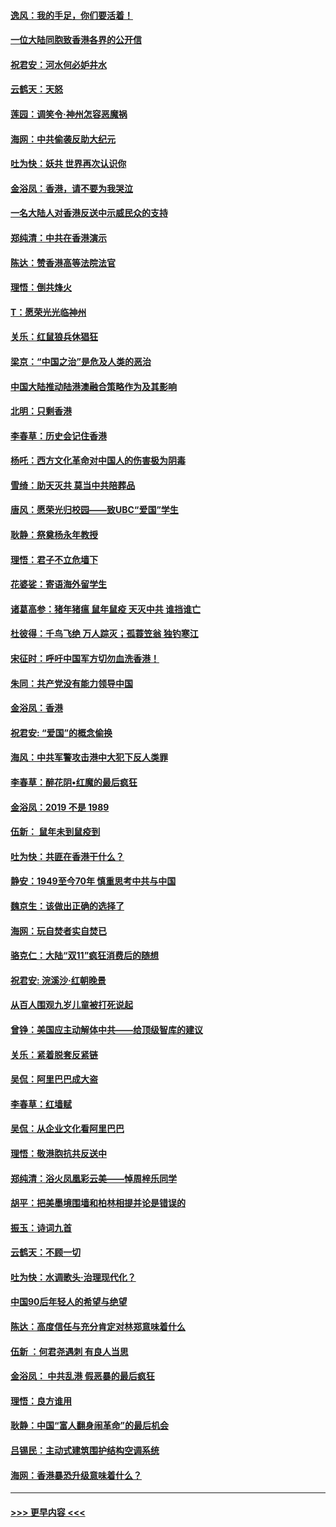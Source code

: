 #### [逸风：我的手足，你们要活着！](../pages/nsc993/n11676352.md?t=11241211) 
#### [一位大陆同胞致香港各界的公开信](../pages/nsc993/n11675761.md?t=11241211) 
#### [祝君安：河水何必妒井水](../pages/nsc993/n11675746.md?t=11241211) 
#### [云鹤天：天怒](../pages/nsc993/n11675718.md?t=11241211) 
#### [莲园：调笑令‧神州怎容恶魔祸](../pages/nsc993/n11675648.md?t=11241211) 
#### [海网：中共偷袭反助大纪元](../pages/nsc993/n11673515.md?t=11241211) 
#### [吐为快：妖共 世界再次认识你](../pages/nsc993/n11673506.md?t=11241211) 
#### [金浴凤：香港，请不要为我哭泣](../pages/nsc993/n11673248.md?t=11241211) 
#### [一名大陆人对香港反送中示威民众的支持](../pages/nsc993/n11672615.md?t=11241211) 
#### [郑纯清：中共在香港演示](../pages/nsc993/n11670539.md?t=11241211) 
#### [陈达：赞香港高等法院法官](../pages/nsc993/n11669542.md?t=11241211) 
#### [理悟：倒共烽火](../pages/nsc993/n11668844.md?t=11241211) 
#### [T：愿荣光光临神州](../pages/nsc993/n11668421.md?t=11241211) 
#### [关乐：红鼠狼兵休猖狂](../pages/nsc993/n11668378.md?t=11241211) 
#### [梁京：“中国之治”是危及人类的恶治](../pages/nsc993/n11668328.md?t=11241211) 
#### [中国大陆推动陆港澳融合策略作为及其影响](../pages/nsc993/n11668157.md?t=11241211) 
#### [北明：只剩香港](../pages/nsc993/n11668002.md?t=11241211) 
#### [李春草：历史会记住香港](../pages/nsc993/n11667927.md?t=11241211) 
#### [杨吒：西方文化革命对中国人的伤害极为阴毒](../pages/nsc993/n11664521.md?t=11241211) 
#### [雪绮：助天灭共 莫当中共陪葬品](../pages/nsc993/n11662650.md?t=11241211) 
#### [唐风：愿荣光归校园——致UBC“爱国”学生](../pages/nsc993/n11662194.md?t=11241211) 
#### [耿静：祭奠杨永年教授](../pages/nsc993/n11662514.md?t=11241211) 
#### [理悟：君子不立危墙下](../pages/nsc993/n11662172.md?t=11241211) 
#### [花婆娑：寄语海外留学生](../pages/nsc993/n11662121.md?t=11241211) 
#### [诸葛高参：猪年猪瘟 鼠年鼠疫 天灭中共 谁挡谁亡](../pages/nsc993/n11661980.md?t=11241211) 
#### [杜彼得：千鸟飞绝 万人踪灭；孤蓑笠翁 独钓寒江](../pages/nsc993/n11661170.md?t=11241211) 
#### [宋征时：呼吁中国军方切勿血洗香港！](../pages/nsc993/n11415318.md?t=11241211) 
#### [朱同：共产党没有能力领导中国](../pages/nsc993/n11660421.md?t=11241211) 
#### [金浴凤：香港](../pages/nsc993/n11660419.md?t=11241211) 
#### [祝君安: “爱国”的概念偷换](../pages/nsc993/n11659706.md?t=11241211) 
#### [海风：中共军警攻击港中大犯下反人类罪](../pages/nsc993/n11659632.md?t=11241211) 
#### [李春草：醉花阴•红魔的最后疯狂](../pages/nsc993/n11659287.md?t=11241211) 
#### [金浴凤：2019 不是 1989](../pages/nsc993/n11657663.md?t=11241211) 
#### [伍新： 鼠年未到鼠疫到](../pages/nsc993/n11655098.md?t=11241211) 
#### [吐为快：共匪在香港干什么？](../pages/nsc993/n11654891.md?t=11241211) 
#### [静安：1949至今70年 慎重思考中共与中国](../pages/nsc993/n11651244.md?t=11241211) 
#### [魏京生：该做出正确的选择了](../pages/nsc993/n11653084.md?t=11241211) 
#### [海网：玩自焚者实自焚已](../pages/nsc993/n11652423.md?t=11241211) 
#### [骆克仁：大陆“双11”疯狂消费后的随想](../pages/nsc993/n11652305.md?t=11241211) 
#### [祝君安: 浣溪沙·红朝晚景](../pages/nsc993/n11652258.md?t=11241211) 
#### [从百人围观九岁儿童被打死说起](../pages/nsc993/n11651030.md?t=11241211) 
#### [曾铮：美国应主动解体中共——给顶级智库的建议](../pages/nsc993/n11649888.md?t=11241211) 
#### [关乐：紧着脱套反紧链](../pages/nsc993/n11649069.md?t=11241211) 
#### [吴侃：阿里巴巴成大盗](../pages/nsc993/n11645523.md?t=11241211) 
#### [李春草：红墙赋](../pages/nsc993/n11646389.md?t=11241211) 
#### [吴侃：从企业文化看阿里巴巴](../pages/nsc993/n11645476.md?t=11241211) 
#### [理悟：敬港胞抗共反送中](../pages/nsc993/n11645466.md?t=11241211) 
#### [郑纯清：浴火凤凰彩云美——悼周梓乐同学](../pages/nsc993/n11645155.md?t=11241211) 
#### [胡平：把美墨境围墙和柏林相提并论是错误的](../pages/nsc993/n11645134.md?t=11241211) 
#### [振玉：诗词九首](../pages/nsc993/n11644081.md?t=11241211) 
#### [云鹤天：不顾一切](../pages/nsc993/n11643508.md?t=11241211) 
#### [吐为快：水调歌头·治理现代化？](../pages/nsc993/n11643485.md?t=11241211) 
#### [中国90后年轻人的希望与绝望](../pages/nsc993/n11642317.md?t=11241211) 
#### [陈达：高度信任与充分肯定对林郑意味着什么](../pages/nsc993/n11641441.md?t=11241211) 
#### [伍新 ：何君尧遇刺 有良人当思](../pages/nsc993/n11641503.md?t=11241211) 
#### [金浴凤： 中共乱港  假恶暴的最后疯狂](../pages/nsc993/n11641495.md?t=11241211) 
#### [理悟：良方谁用](../pages/nsc993/n11641463.md?t=11241211) 
#### [耿静：中国“富人翻身闹革命”的最后机会](../pages/nsc993/n11640655.md?t=11241211) 
#### [吕锡民：主动式建筑围护结构空调系统](../pages/nsc993/n11640168.md?t=11241211) 
#### [海网：香港暴恐升级意味着什么？](../pages/nsc993/n11635904.md?t=11241211) 

----
#### [ >>> 更早内容 <<< ](../indexes/nsc993-earlier.md)
